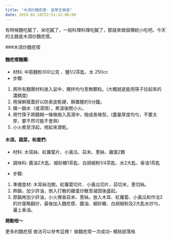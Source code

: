 ```yaml
---
title: "木須炒麵疙瘩- 留學生晚餐"
date: 2019-02-18T22:51:32-06:00
---
```


有時候麵吃膩了，米吃膩了，一般料理料理吃膩了，那就來做個傳統小吃吧。今天的主題是木須炒麵疙瘩。

###木須炒麵疙瘩
#### 麵疙瘩麵團:
- 材料: 中筋麵粉300公克 、鹽1/2茶匙、水 250cc
- 步驟:

1. 將所有麵團材料放入盆中，攪拌均勻至無顆粒。(大概就是能用筷子拉起來的濃稠度)
2. 用保鮮膜蓋好以防表皮乾硬，靜置醒約5分鐘。
3. 備一鍋水（或湯頭），煮滾後關小火。
4. 用竹筷子將麵糊一條條撥入高湯中，撥成長條型。(盡量厚度均勻，不要太厚，要不然可能不會熟)
5. 小火煮至浮起，撈起來瀝乾。

<!--more-->

#### 木須，蔬菜，和蛋們:
- 材料: 木耳絲、紅蘿蔔片、小黃瓜、蒜末、蔥絲、雞蛋2顆
- 調味料: 醬油2大匙、細砂糖1茶匙、白胡椒粉1/4茶匙、水2大匙、香油1茶匙

- 步驟:

1. 準備食材: 木耳絲泡開，紅蘿蔔切片、小黃瓜切片，蒜切末，蔥切絲。
2. 熱鍋，加少許油，倒入打散的雞蛋炒散至凝固後盛起。
3. 原鍋再加少許油，小火爆香蒜末、蔥絲。放入木耳、紅蘿蔔、小黃瓜和作法2的炒蛋略翻炒，最後加入麵疙瘩、醬油、細砂糖、白胡椒粉及2大匙水炒勻，灑上香油。

**開動啦～**

更多的麵疙搭 做法可以參考這裡 !  做麵疙瘩一次成功– 楊桃部落格

